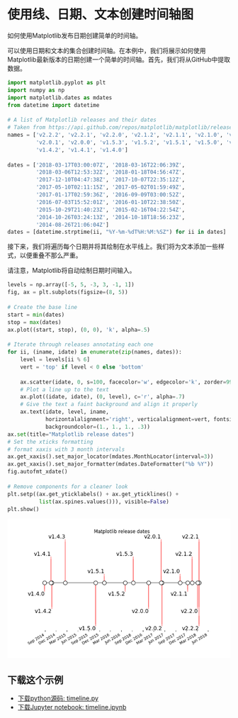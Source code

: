 # 使用线、日期、文本创建时间轴图

如何使用Matplotlib发布日期创建简单的时间轴。

可以使用日期和文本的集合创建时间轴。在本例中，我们将展示如何使用Matplotlib最新版本的日期创建一个简单的时间轴。首先，我们将从GitHub中提取数据。

```python
import matplotlib.pyplot as plt
import numpy as np
import matplotlib.dates as mdates
from datetime import datetime

# A list of Matplotlib releases and their dates
# Taken from https://api.github.com/repos/matplotlib/matplotlib/releases
names = ['v2.2.2', 'v2.2.1', 'v2.2.0', 'v2.1.2', 'v2.1.1', 'v2.1.0', 'v2.0.2',
         'v2.0.1', 'v2.0.0', 'v1.5.3', 'v1.5.2', 'v1.5.1', 'v1.5.0', 'v1.4.3',
         'v1.4.2', 'v1.4.1', 'v1.4.0']

dates = ['2018-03-17T03:00:07Z', '2018-03-16T22:06:39Z',
         '2018-03-06T12:53:32Z', '2018-01-18T04:56:47Z',
         '2017-12-10T04:47:38Z', '2017-10-07T22:35:12Z',
         '2017-05-10T02:11:15Z', '2017-05-02T01:59:49Z',
         '2017-01-17T02:59:36Z', '2016-09-09T03:00:52Z',
         '2016-07-03T15:52:01Z', '2016-01-10T22:38:50Z',
         '2015-10-29T21:40:23Z', '2015-02-16T04:22:54Z',
         '2014-10-26T03:24:13Z', '2014-10-18T18:56:23Z',
         '2014-08-26T21:06:04Z']
dates = [datetime.strptime(ii, "%Y-%m-%dT%H:%M:%SZ") for ii in dates]
```

接下来，我们将遍历每个日期并将其绘制在水平线上。我们将为文本添加一些样式，以便重叠不那么严重。

请注意，Matplotlib将自动绘制日期时间输入。

```python
levels = np.array([-5, 5, -3, 3, -1, 1])
fig, ax = plt.subplots(figsize=(8, 5))

# Create the base line
start = min(dates)
stop = max(dates)
ax.plot((start, stop), (0, 0), 'k', alpha=.5)

# Iterate through releases annotating each one
for ii, (iname, idate) in enumerate(zip(names, dates)):
    level = levels[ii % 6]
    vert = 'top' if level < 0 else 'bottom'

    ax.scatter(idate, 0, s=100, facecolor='w', edgecolor='k', zorder=9999)
    # Plot a line up to the text
    ax.plot((idate, idate), (0, level), c='r', alpha=.7)
    # Give the text a faint background and align it properly
    ax.text(idate, level, iname,
            horizontalalignment='right', verticalalignment=vert, fontsize=14,
            backgroundcolor=(1., 1., 1., .3))
ax.set(title="Matplotlib release dates")
# Set the xticks formatting
# format xaxis with 3 month intervals
ax.get_xaxis().set_major_locator(mdates.MonthLocator(interval=3))
ax.get_xaxis().set_major_formatter(mdates.DateFormatter("%b %Y"))
fig.autofmt_xdate()

# Remove components for a cleaner look
plt.setp((ax.get_yticklabels() + ax.get_yticklines() +
          list(ax.spines.values())), visible=False)
plt.show()
```

![时间轴图图例](/static/images/gallery/sphx_glr_timeline_001.png)

## 下载这个示例

- [下载python源码: timeline.py](https://matplotlib.org/_downloads/timeline.py)
- [下载Jupyter notebook: timeline.ipynb](https://matplotlib.org/_downloads/timeline.ipynb)